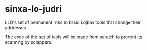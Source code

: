 # sinxa-lo-judri
LLG's set of permanent links to basic Lojban tools that change their addresses

The code of this set of tools will be made from scratch to prevent its scanning by scrappers.
